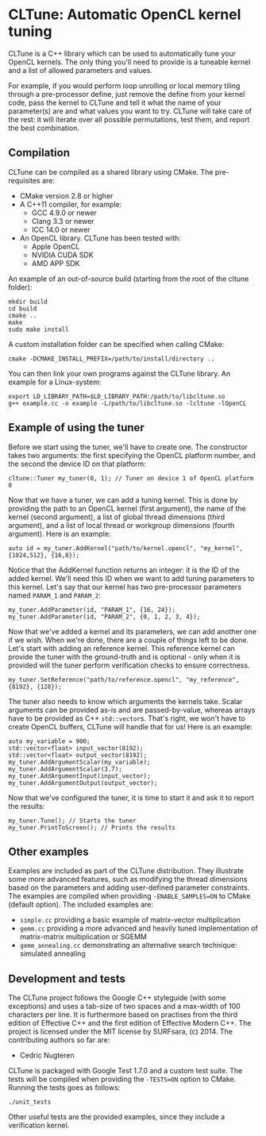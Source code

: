 
CLTune: Automatic OpenCL kernel tuning
================

CLTune is a C++ library which can be used to automatically tune your OpenCL kernels. The only thing you'll need to provide is a tuneable kernel and a list of allowed parameters and values.

For example, if you would perform loop unrolling or local memory tiling through a pre-processor define, just remove the define from your kernel code, pass the kernel to CLTune and tell it what the name of your parameter(s) are and what values you want to try. CLTune will take care of the rest: it will iterate over all possible permutations, test them, and report the best combination.


Compilation
-------------

CLTune can be compiled as a shared library using CMake. The pre-requisites are:

* CMake version 2.8 or higher
* A C++11 compiler, for example:
  - GCC 4.9.0 or newer
  - Clang 3.3 or newer
  - ICC 14.0 or newer
* An OpenCL library. CLTune has been tested with:
  - Apple OpenCL
  - NVIDIA CUDA SDK
  - AMD APP SDK

An example of an out-of-source build (starting from the root of the cltune folder):

    mkdir build
    cd build
    cmake ..
    make
    sudo make install

A custom installation folder can be specified when calling CMake:

    cmake -DCMAKE_INSTALL_PREFIX=/path/to/install/directory ..

You can then link your own programs against the CLTune library. An example for a Linux-system:

    export LD_LIBRARY_PATH=$LD_LIBRARY_PATH:/path/to/libcltune.so
    g++ example.cc -o example -L/path/to/libcltune.so -lcltune -lOpenCL


Example of using the tuner
-------------

Before we start using the tuner, we'll have to create one. The constructor takes two arguments: the first specifying the OpenCL platform number, and the second the device ID on that platform:

    cltune::Tuner my_tuner(0, 1); // Tuner on device 1 of OpenCL platform 0

Now that we have a tuner, we can add a tuning kernel. This is done by providing the path to an OpenCL kernel (first argument), the name of the kernel (second argument), a list of global thread dimensions (third argument), and a list of local thread or workgroup dimensions (fourth argument). Here is an example:

    auto id = my_tuner.AddKernel("path/to/kernel.opencl", "my_kernel", {1024,512}, {16,8});

Notice that the AddKernel function returns an integer: it is the ID of the added kernel. We'll need this ID when we want to add tuning parameters to this kernel. Let's say that our kernel has two pre-processor parameters named `PARAM_1` and `PARAM_2`:

    my_tuner.AddParameter(id, "PARAM_1", {16, 24});
    my_tuner.AddParameter(id, "PARAM_2", {0, 1, 2, 3, 4});

Now that we've added a kernel and its parameters, we can add another one if we wish. When we're done, there are a couple of things left to be done. Let's start with adding an reference kernel. This reference kernel can provide the tuner with the ground-truth and is optional - only when it is provided will the tuner perform verification checks to ensure correctness.

    my_tuner.SetReference("path/to/reference.opencl", "my_reference", {8192}, {128});

The tuner also needs to know which arguments the kernels take. Scalar arguments can be provided as-is and are passed-by-value, whereas arrays have to be provided as C++ `std::vector`s. That's right, we won't have to create OpenCL buffers, CLTune will handle that for us! Here is an example:

    auto my_variable = 900;
    std::vector<float> input_vector(8192);
    std::vector<float> output_vector(8192);
    my_tuner.AddArgumentScalar(my_variable);
    my_tuner.AddArgumentScalar(3.7);
    my_tuner.AddArgumentInput(input_vector);
    my_tuner.AddArgumentOutput(output_vector);

Now that we've configured the tuner, it is time to start it and ask it to report the results:

    my_tuner.Tune(); // Starts the tuner
    my_tuner.PrintToScreen(); // Prints the results


Other examples
-------------

Examples are included as part of the CLTune distribution. They illustrate some more advanced features, such as modifying the thread dimensions based on the parameters and adding user-defined parameter constraints. The examples are compiled when providing `-ENABLE_SAMPLES=ON` to CMake (default option). The included examples are:

* `simple.cc` providing a basic example of matrix-vector multiplication
* `gemm.cc` providing a more advanced and heavily tuned implementation of matrix-matrix
  multiplication or SGEMM
* `gemm_annealing.cc` demonstrating an alternative search technique: simulated annealing


Development and tests
-------------

The CLTune project follows the Google C++ styleguide (with some exceptions) and uses a tab-size of
two spaces and a max-width of 100 characters per line. It is furthermore based on practises from the
third edition of Effective C++ and the first edition of Effective Modern C++. The project is
licensed under the MIT license by SURFsara, (c) 2014. The contributing authors so far are:

* Cedric Nugteren

CLTune is packaged with Google Test 1.7.0 and a custom test suite. The tests will be compiled when
providing the `-TESTS=ON` option to CMake. Running the tests goes as follows:

    ./unit_tests

Other useful tests are the provided examples, since they include a verification kernel.

